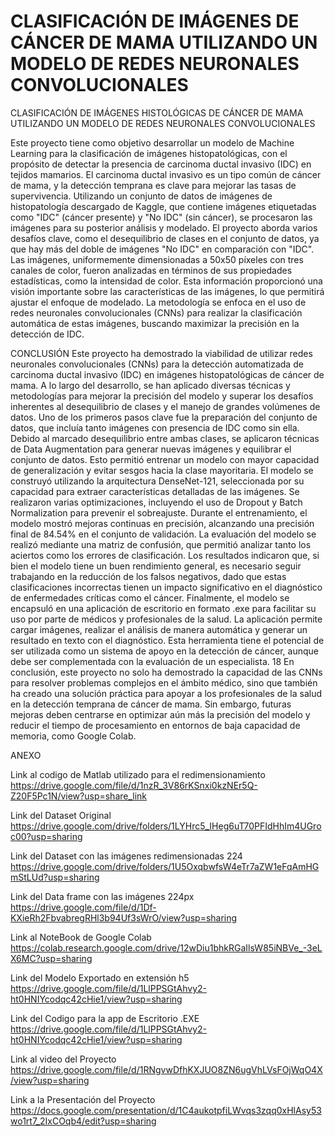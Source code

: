 # CLASIFICACIÓN DE IMÁGENES  DE CÁNCER DE MAMA UTILIZANDO UN MODELO DE REDES NEURONALES CONVOLUCIONALES
CLASIFICACIÓN DE IMÁGENES HISTOLÓGICAS DE CÁNCER DE MAMA UTILIZANDO UN MODELO DE REDES NEURONALES CONVOLUCIONALES

Este proyecto tiene como objetivo desarrollar un modelo de Machine Learning para la clasificación de imágenes histopatológicas, con el propósito de detectar la presencia de carcinoma ductal invasivo (IDC) en tejidos mamarios. El carcinoma ductal invasivo es un tipo común de cáncer de mama, y la detección temprana es clave para mejorar las tasas de supervivencia. Utilizando un conjunto de datos de imágenes de histopatología descargado de Kaggle, que contiene imágenes etiquetadas como "IDC" (cáncer presente) y "No IDC" (sin cáncer), se procesaron las imágenes para su posterior análisis y modelado.
El proyecto aborda varios desafíos clave, como el desequilibrio de clases en el conjunto de datos, ya que hay más del doble de imágenes "No IDC" en comparación con "IDC". Las imágenes, uniformemente dimensionadas a 50x50 píxeles con tres canales de color, fueron analizadas en términos de sus propiedades estadísticas, como la intensidad de color. Esta información proporcionó una visión importante sobre las características de las imágenes, lo que permitirá ajustar el enfoque de modelado. La metodología se enfoca en el uso de redes neuronales convolucionales (CNNs) para realizar la clasificación automática de estas imágenes, buscando maximizar la precisión en la detección de IDC.



CONCLUSIÓN
Este proyecto ha demostrado la viabilidad de utilizar redes neuronales convolucionales (CNNs) para la detección automatizada de carcinoma ductal invasivo (IDC) en imágenes histopatológicas de cáncer de mama. A lo largo del desarrollo, se han aplicado diversas técnicas y metodologías para mejorar la precisión del modelo y superar los desafíos inherentes al desequilibrio de clases y el manejo de grandes volúmenes de datos.
Uno de los primeros pasos clave fue la preparación del conjunto de datos, que incluía tanto imágenes con presencia de IDC como sin ella. Debido al marcado desequilibrio entre ambas clases, se aplicaron técnicas de Data Augmentation para generar nuevas imágenes y equilibrar el conjunto de datos. Esto permitió entrenar un modelo con mayor capacidad de generalización y evitar sesgos hacia la clase mayoritaria.
El modelo se construyó utilizando la arquitectura DenseNet-121, seleccionada por su capacidad para extraer características detalladas de las imágenes. Se realizaron varias optimizaciones, incluyendo el uso de Dropout y Batch Normalization para prevenir el sobreajuste. Durante el entrenamiento, el modelo mostró mejoras continuas en precisión, alcanzando una precisión final de 84.54% en el conjunto de validación.
La evaluación del modelo se realizó mediante una matriz de confusión, que permitió analizar tanto los aciertos como los errores de clasificación. Los resultados indicaron que, si bien el modelo tiene un buen rendimiento general, es necesario seguir trabajando en la reducción de los falsos negativos, dado que estas clasificaciones incorrectas tienen un impacto significativo en el diagnóstico de enfermedades críticas como el cáncer.
Finalmente, el modelo se encapsuló en una aplicación de escritorio en formato .exe para facilitar su uso por parte de médicos y profesionales de la salud. La
aplicación permite cargar imágenes, realizar el análisis de manera automática y generar un resultado en texto con el diagnóstico. Esta herramienta tiene el potencial de ser utilizada como un sistema de apoyo en la detección de cáncer, aunque debe ser complementada con la evaluación de un especialista.
18
En conclusión, este proyecto no solo ha demostrado la capacidad de las CNNs para resolver problemas complejos en el ámbito médico, sino que también ha creado una solución práctica para apoyar a los profesionales de la salud en la detección temprana de cáncer de mama. Sin embargo, futuras mejoras deben centrarse en optimizar aún más la precisión del modelo y reducir el tiempo de procesamiento en entornos de baja capacidad de memoria, como Google Colab.


ANEXO

Link al codigo de Matlab utilizado para el redimensionamiento
https://drive.google.com/file/d/1nzR_3V86rKSnxi0kzNEr5Q-Z20F5Pc1N/view?usp=share_link

Link del Dataset Original
https://drive.google.com/drive/folders/1LYHrc5_IHeg6uT70PFIdHhIm4UGroc00?usp=sharing

Link del Dataset con las imágenes redimensionadas 224
https://drive.google.com/drive/folders/1U5OxqbwfsW4eTr7aZW1eFqAmHGmStLUd?usp=sharing

Link del Data frame con las imágenes 224px
https://drive.google.com/file/d/1Df-KXieRh2FbvabregRHl3b94Uf3sWrO/view?usp=sharing

Link al NoteBook de Google Colab
https://colab.research.google.com/drive/12wDiu1bhkRGaIlsW85iNBVe_-3eLX6MC?usp=sharing

Link del Modelo Exportado en extensión h5
https://drive.google.com/file/d/1LlPPSGtAhvy2-ht0HNIYcodqc42cHie1/view?usp=sharing

Link del Codigo para la app de Escritorio .EXE
https://drive.google.com/file/d/1LlPPSGtAhvy2-ht0HNIYcodqc42cHie1/view?usp=sharing

Link al video del Proyecto
https://drive.google.com/file/d/1RNgvwDfhKXJUO8ZN6ugVhLVsFOjWqO4X/view?usp=sharing

Link a la Presentación del Proyecto
https://docs.google.com/presentation/d/1C4aukotpfiLWvqs3zqq0xHlAsy53wo1rt7_2IxCOqb4/edit?usp=sharing
